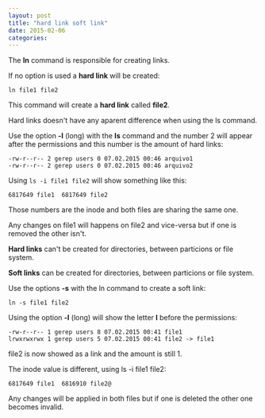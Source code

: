 ```yaml
---
layout: post
title: "hard link soft link"
date: 2015-02-06
categories:
---
```

The **ln** command is responsible for creating links.

If no option is used a **hard link** will be created:


```
ln file1 file2
```
      
This command will create a **hard link** called **file2**.

Hard links doesn't have any aparent difference when using the ls command.

Use the option **-l** (long) with the **ls** command and the number 2 will appear after the permissions and this number is the amount of hard links:


```
-rw-r--r-- 2 gerep users 0 07.02.2015 00:46 arquivo1
-rw-r--r-- 2 gerep users 0 07.02.2015 00:46 arquivo2
```
      
Using `ls -i file1 file2` will show something like this:


```
6817649 file1  6817649 file2
```
      
Those numbers are the inode and both files are sharing the same one.

Any changes on file1 will happens on file2 and vice-versa but if one is removed the other isn't.

**Hard links** can't be created for directories, between particions or file system.

**Soft links** can be created for directories, between particions or file system.

Use the options **-s** with the ln command to create a soft link:


```
ln -s file1 file2
```
      
Using the option **-l** (long) will show the letter **l** before the permissions:


```
-rw-r--r-- 1 gerep users 8 07.02.2015 00:41 file1
lrwxrwxrwx 1 gerep users 5 07.02.2015 00:41 file2 -> file1
```
      
file2 is now showed as a link and the amount is still 1.

The inode value is different, using ls -i file1 file2:


```
6817649 file1  6816910 file2@
```
      
Any changes will be applied in both files but if one is deleted the other one becomes invalid.